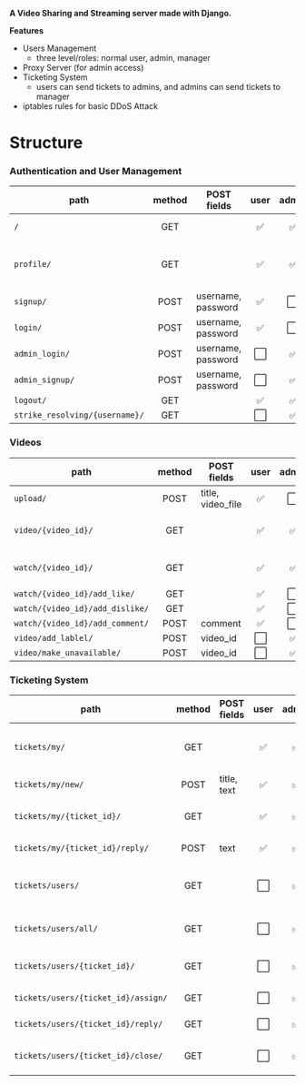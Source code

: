 
**A Video Sharing and Streaming server made with Django.**


**Features**
- Users Management
  - three level/roles: normal user, admin, manager
- Proxy Server (for admin access)
- Ticketing System
  - users can send tickets to admins, and admins can send tickets to manager 
- iptables rules for basic DDoS Attack


# Structure
### Authentication and User Management ###
 | path | method | POST fields | user | admin | proxy | description | 
 | --- | :---: | --- | :---: | :---: | :---: | --- | 
 | `/` | GET |  | :white_check_mark: | :white_check_mark: | :white_large_square: | view list of videos | 
 | `profile/` | GET |  | :white_check_mark: | :white_check_mark: | :white_large_square: | displaying username and staff status | 
 | `signup/` | POST | username, password | :white_check_mark: | :white_large_square: | :white_large_square: |  | 
 | `login/` | POST | username, password | :white_check_mark: | :white_large_square: | :white_large_square: |  | 
 | `admin_login/` | POST | username, password | :white_large_square: | :white_check_mark: | :white_large_square: |  | 
 | `admin_signup/` | POST | username, password | :white_large_square: | :white_check_mark: | :white_large_square: |  | 
 | `logout/` | GET |  | :white_check_mark: | :white_check_mark: | :white_large_square: |  | 
 | `strike_resolving/{username}/` | GET |  | :white_large_square: | :white_check_mark: | :white_check_mark: |  | 
 
 ### Videos ###
 | path | method | POST fields | user | admin | proxy | description | 
 | --- | :---: | --- | :---: | :---: | :---: | --- | 
 | `upload/` | POST | title, video_file | :white_check_mark: | :white_large_square: | :white_large_square: | upload limit: 50MB | 
 | `video/{video_id}/` | GET |  | :white_check_mark: | :white_check_mark: | :white_large_square: | watching video (with sockets) | 
 | `watch/{video_id}/` | GET |  | :white_check_mark: | :white_check_mark: | :white_large_square: | watching video (html) | 
 | `watch/{video_id}/add_like/` | GET |  | :white_check_mark: | :white_large_square: | :white_large_square: |  | 
 | `watch/{video_id}/add_dislike/` | GET |  | :white_check_mark: | :white_large_square: | :white_large_square: |  | 
 | `watch/{video_id}/add_comment/` | POST | comment | :white_check_mark: | :white_large_square: | :white_large_square: |  | 
 | `video/add_lablel/` | POST | video_id | :white_large_square: | :white_check_mark: | :white_check_mark: |  | 
 | `video/make_unavailable/` | POST | video_id | :white_large_square: | :white_check_mark: | :white_check_mark: |  | 
 
 ### Ticketing System ###
 | path | method | POST fields | user | admin | proxy | description | 
 | --- | :---: | --- | :---: | :---: | :---: | --- | 
 | `tickets/my/` | GET |  | :white_check_mark: | :white_check_mark: | :white_large_square: | list of tickets created by user | 
 | `tickets/my/new/` | POST | title, text | :white_check_mark: | :white_check_mark: | :white_large_square: | create new ticket | 
 | `tickets/my/{ticket_id}/` | GET |  | :white_check_mark: | :white_check_mark: | :white_large_square: | display ticket information | 
 | `tickets/my/{ticket_id}/reply/` | POST | text | :white_check_mark: | :white_check_mark: | :white_large_square: | reply to a ticket | 
 | `tickets/users/` | GET |  | :white_large_square: | :white_check_mark: | :white_large_square: | list of tickets assigned to user | 
 | `tickets/users/all/` | GET |  | :white_large_square: | :white_check_mark: | :white_large_square: | list of unassigned tickets | 
 | `tickets/users/{ticket_id}/` | GET |  | :white_large_square: | :white_check_mark: | :white_large_square: | display ticket information | 
 | `tickets/users/{ticket_id}/assign/` | GET |  | :white_large_square: | :white_check_mark: | :white_check_mark: | assign ticket | 
 | `tickets/users/{ticket_id}/reply/` | GET |  | :white_large_square: | :white_check_mark: | :white_check_mark: | reply to a ticket | 
 | `tickets/users/{ticket_id}/close/` | GET |  | :white_large_square: | :white_check_mark: | :white_check_mark: | set ticket status to close | 
